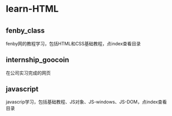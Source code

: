 <h1>learn-HTML<h1>
<h2>fenby_class</h2>
fenby网的教程学习，包括HTML和CSS基础教程，点index查看目录
<h2>internship_goocoin</h2>
在公司实习完成的网页
<h2>javascript</h2>
javascrip学习，包括基础教程、JS对象、JS-windows、JS-DOM，点index查看目录
